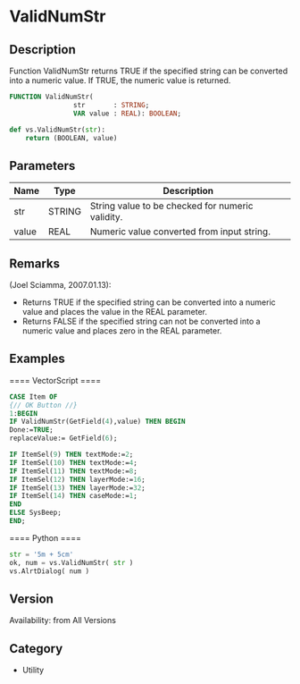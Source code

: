 # ValidNumStr

## Description
Function ValidNumStr returns TRUE if the specified string can be converted into a numeric value. If TRUE, the numeric value is returned.

```pascal
FUNCTION ValidNumStr(
				str       : STRING;
				VAR value : REAL): BOOLEAN;
```

```python
def vs.ValidNumStr(str):
    return (BOOLEAN, value)
```

## Parameters
|Name|Type|Description|
|---|---|---|
|str|STRING|String value to be checked for numeric validity.|
|value|REAL|Numeric value converted from input string.|

## Remarks
(Joel Sciamma, 2007.01.13):
* Returns TRUE if the specified string can be converted into a numeric value and places the value in the REAL parameter. 
* Returns FALSE if the specified string can not be converted into a numeric value and places zero in the REAL parameter.

## Examples
==== VectorScript ====
```pascal
CASE Item OF
{// OK Button //}
1:BEGIN
IF ValidNumStr(GetField(4),value) THEN BEGIN
Done:=TRUE;
replaceValue:= GetField(6);

IF ItemSel(9) THEN textMode:=2;
IF ItemSel(10) THEN textMode:=4;
IF ItemSel(11) THEN textMode:=8;
IF ItemSel(12) THEN layerMode:=16;
IF ItemSel(13) THEN layerMode:=32;
IF ItemSel(14) THEN caseMode:=1;
END
ELSE SysBeep;
END;
```
==== Python ====
```python
str = '5m + 5cm'
ok, num = vs.ValidNumStr( str )
vs.AlrtDialog( num )
```

## Version
Availability: from All Versions

## Category
* Utility

